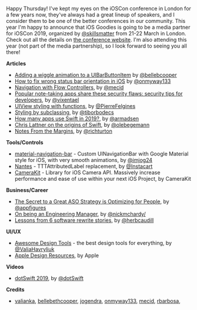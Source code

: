 Happy Thursday! I've kept my eyes on the iOSCon conference in London for a few years now, they've always had a great lineup of speakers, and I consider them to be one of the better conferences in our community. This year I'm happy to announce that iOS Goodies is going to be a media partner for iOSCon 2019, organized by [@skillsmatter](http://twitter.com/skillsmatter) from 21-22 March in London. Check out all the details on [the conference website](https://skillsmatter.com/conferences/10823-ioscon-2019-the-conference-for-ios-and-swift-developers). I'm also attending this year (not part of the media partnership), so I look forward to seeing you all there!

**Articles**

* [Adding a wiggle animation to a UIBarButtonItem](http://blog.hellocode.co/post/wiggle-animation-uibarbuttonitem/) by [@bellebcooper](http://www.twitter.com/bellebcooper)
* [How to fix wrong status bar orientation in iOS](https://medium.com/fantageek/how-to-fix-wrong-status-bar-orientation-in-ios-f044f840b9ed) by [@onmyway133](https://www.twitter.com/onmyway133)
* [Navigation with Flow Controllers](https://mecid.github.io/2019/02/20/navigation-with-flow-controllers/), by [@mecid](https://twitter.com/mecid)
* [Popular note-taking apps share these security flaws: security tips for developers](https://medium.com/@vixentael/popular-note-taking-apps-share-these-security-flaws-security-tips-for-developers-326180e41329), by [@vixentael](https://twitter.com/@vixentael)
* [UIView styling with functions](https://felginep.github.io/2019-02-19/uiview-styling-with-functions), by [@PierreFelgines](https://twitter.com/PierreFelgines)
* [Styling by subclassing](https://theswiftdev.com/2019/02/19/styling-by-subclassing/), by [@tiborbodecs](https://twitter.com/tiborbodecs)
* [How many apps use Swift in 2019?](https://blog.andrewmadsen.com/post/182862756395/how-many-apps-use-swift-in-2019), by [@armadsen](https://twitter.com/armadsen)
* [Chris Lattner on the origins of Swift](https://oleb.net/2019/chris-lattner-swift-origins/), by [@olebegemann](https://twitter.com/olebegemann)
* [Notes From the Margins](https://martiancraft.com/blog/2019/02/notes-from-the-margins/), by [@richturton](https://twitter.com/richturton)

**Tools/Controls**

* [material-navigation-bar](https://github.com/jogendra/material-navigation-bar) - Custom UINavigationBar with Google Material style for iOS, with very smooth animations, by [@imjog24](https://twitter.com/imjog24)
* [Nantes](https://github.com/instacart/Nantes) - TTTAttributedLabel replacement, by [@Instacart](https://twitter.com/Instacart)
* [CameraKit](https://github.com/CameraKit/camerakit-ios) - Library for iOS Camera API. Massively increase performance and ease of use within your next iOS Project, by CameraKit

**Business/Career**

* [The Secret to a Great ASO Strategy is Optimizing for People](https://appfigures.com/resources/secret-to-aso-optimizing-for-people), by [@appfigures](https://twitter.com/appfigures)
* [On being an Engineering Manager](https://nickmchardy.com/2019/02/on-being-an-engineering-manager.html), by [@nickmchardy/](https://twitter.com/nickmchardy/)
* [Lessons from 6 software rewrite stories](https://medium.com/@herbcaudill/lessons-from-6-software-rewrite-stories-635e4c8f7c22), by [@herbcaudill](https://twitter.com/herbcaudill)

**UI/UX**

* [Awesome Design Tools](https://github.com/LisaDziuba/Awesome-Design-Tools) - the best design tools for everything, by [@ValiaHavryliuk](https://twitter.com/ValiaHavryliuk)
* [Apple Design Resources](https://developer.apple.com/design/resources/), by Apple

**Videos**

* [dotSwift 2019](https://www.dotconferences.com/conference/dotswift-2019), by [@dotSwift](https://twitter.com/dotSwift)

**Credits**

* [valianka](https://github.com/valianka), [bellebethcooper](https://github.com/bellebethcooper/), [jogendra](https://github.com/jogendra/), [onmyway133](https://github.com/onmyway133), [mecid](https://github.com/mecid), [rbarbosa](https://github.com/rbarbosa),
